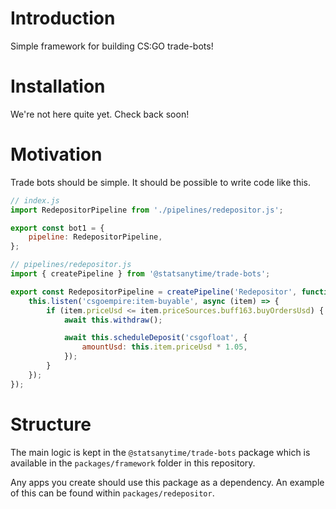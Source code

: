 # Introduction

Simple framework for building CS:GO trade-bots!

# Installation

We're not here quite yet. Check back soon!

# Motivation

Trade bots should be simple. It should be possible to write code like this.

```javascript
// index.js
import RedepositorPipeline from './pipelines/redepositor.js';

export const bot1 = {
    pipeline: RedepositorPipeline,
};
```

```javascript
// pipelines/redepositor.js
import { createPipeline } from '@statsanytime/trade-bots';

export const RedepositorPipeline = createPipeline('Redepositor', function () {
    this.listen('csgoempire:item-buyable', async (item) => {
        if (item.priceUsd <= item.priceSources.buff163.buyOrdersUsd) {
            await this.withdraw();

            await this.scheduleDeposit('csgofloat', {
                amountUsd: this.item.priceUsd * 1.05,
            });
        }
    });
});
```

# Structure

The main logic is kept in the `@statsanytime/trade-bots` package which is available in the `packages/framework` folder in this repository.

Any apps you create should use this package as a dependency. An example of this can be found within `packages/redepositor`.
